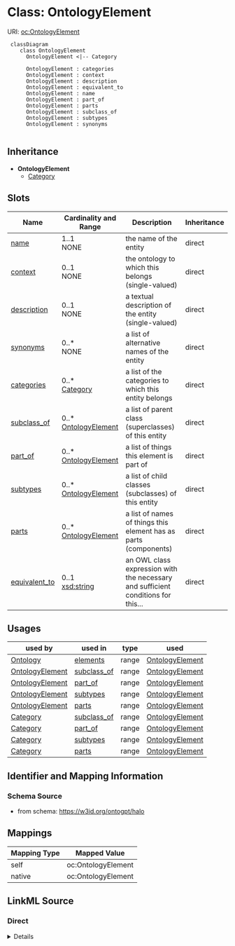 # Class: OntologyElement



URI: [oc:OntologyElement](http://w3id.org/ontogpt/ontology-class-templateOntologyElement)


```mermaid
 classDiagram
    class OntologyElement
      OntologyElement <|-- Category
      
      OntologyElement : categories
      OntologyElement : context
      OntologyElement : description
      OntologyElement : equivalent_to
      OntologyElement : name
      OntologyElement : part_of
      OntologyElement : parts
      OntologyElement : subclass_of
      OntologyElement : subtypes
      OntologyElement : synonyms
      
```




## Inheritance
* **OntologyElement**
    * [Category](Category.md)



## Slots

| Name | Cardinality and Range | Description | Inheritance |
| ---  | --- | --- | --- |
| [name](name.md) | 1..1 <br/> NONE | the name of the entity | direct |
| [context](context.md) | 0..1 <br/> NONE | the ontology to which this belongs (single-valued) | direct |
| [description](description.md) | 0..1 <br/> NONE | a textual description of the entity (single-valued) | direct |
| [synonyms](synonyms.md) | 0..* <br/> NONE | a list of alternative names of the entity | direct |
| [categories](categories.md) | 0..* <br/> [Category](Category.md) | a list of the categories to which this entity belongs | direct |
| [subclass_of](subclass_of.md) | 0..* <br/> [OntologyElement](OntologyElement.md) | a list of parent class (superclasses) of this entity | direct |
| [part_of](part_of.md) | 0..* <br/> [OntologyElement](OntologyElement.md) | a list of things this element is part of | direct |
| [subtypes](subtypes.md) | 0..* <br/> [OntologyElement](OntologyElement.md) | a list of child classes (subclasses) of this entity | direct |
| [parts](parts.md) | 0..* <br/> [OntologyElement](OntologyElement.md) | a list of names of things this element has as parts (components) | direct |
| [equivalent_to](equivalent_to.md) | 0..1 <br/> [xsd:string](xsd:string) | an OWL class expression with the necessary and sufficient conditions for this... | direct |





## Usages

| used by | used in | type | used |
| ---  | --- | --- | --- |
| [Ontology](Ontology.md) | [elements](elements.md) | range | [OntologyElement](OntologyElement.md) |
| [OntologyElement](OntologyElement.md) | [subclass_of](subclass_of.md) | range | [OntologyElement](OntologyElement.md) |
| [OntologyElement](OntologyElement.md) | [part_of](part_of.md) | range | [OntologyElement](OntologyElement.md) |
| [OntologyElement](OntologyElement.md) | [subtypes](subtypes.md) | range | [OntologyElement](OntologyElement.md) |
| [OntologyElement](OntologyElement.md) | [parts](parts.md) | range | [OntologyElement](OntologyElement.md) |
| [Category](Category.md) | [subclass_of](subclass_of.md) | range | [OntologyElement](OntologyElement.md) |
| [Category](Category.md) | [part_of](part_of.md) | range | [OntologyElement](OntologyElement.md) |
| [Category](Category.md) | [subtypes](subtypes.md) | range | [OntologyElement](OntologyElement.md) |
| [Category](Category.md) | [parts](parts.md) | range | [OntologyElement](OntologyElement.md) |






## Identifier and Mapping Information







### Schema Source


* from schema: https://w3id.org/ontogpt/halo





## Mappings

| Mapping Type | Mapped Value |
| ---  | ---  |
| self | oc:OntologyElement |
| native | oc:OntologyElement |


## LinkML Source

<!-- TODO: investigate https://stackoverflow.com/questions/37606292/how-to-create-tabbed-code-blocks-in-mkdocs-or-sphinx -->

### Direct

<details>
```yaml
name: OntologyElement
from_schema: https://w3id.org/ontogpt/halo
rank: 1000
attributes:
  name:
    name: name
    description: the name of the entity
    from_schema: https://w3id.org/ontogpt/halo
    rank: 1000
    identifier: true
  context:
    name: context
    description: the ontology to which this belongs (single-valued)
    from_schema: https://w3id.org/ontogpt/halo
    rank: 1000
  description:
    name: description
    description: a textual description of the entity (single-valued)
    from_schema: https://w3id.org/ontogpt/halo
    rank: 1000
  synonyms:
    name: synonyms
    description: a list of alternative names of the entity
    from_schema: https://w3id.org/ontogpt/halo
    rank: 1000
    multivalued: true
  categories:
    name: categories
    description: a list of the categories to which this entity belongs
    from_schema: https://w3id.org/ontogpt/halo
    rank: 1000
    multivalued: true
    range: Category
  subclass_of:
    name: subclass_of
    description: a list of parent class (superclasses) of this entity
    from_schema: https://w3id.org/ontogpt/halo
    slot_uri: rdfs:subClassOf
    multivalued: true
    range: OntologyElement
  part_of:
    name: part_of
    description: a list of things this element is part of
    from_schema: https://w3id.org/ontogpt/halo
    slot_uri: BFO:0000050
    multivalued: true
    range: OntologyElement
  subtypes:
    name: subtypes
    description: a list of child classes (subclasses) of this entity
    from_schema: https://w3id.org/ontogpt/halo
    rank: 1000
    multivalued: true
    inverse: subclass_of
    range: OntologyElement
  parts:
    name: parts
    description: a list of names of things this element has as parts (components)
    from_schema: https://w3id.org/ontogpt/halo
    rank: 1000
    multivalued: true
    inverse: part_of
    range: OntologyElement
  equivalent_to:
    name: equivalent_to
    description: an OWL class expression with the necessary and sufficient conditions
      for this entity to be an instance of this class
    from_schema: https://w3id.org/ontogpt/halo
    rank: 1000
    range: string

```
</details>

### Induced

<details>
```yaml
name: OntologyElement
from_schema: https://w3id.org/ontogpt/halo
rank: 1000
attributes:
  name:
    name: name
    description: the name of the entity
    from_schema: https://w3id.org/ontogpt/halo
    rank: 1000
    identifier: true
    alias: name
    owner: OntologyElement
    domain_of:
    - OntologyElement
    range: string
  context:
    name: context
    description: the ontology to which this belongs (single-valued)
    from_schema: https://w3id.org/ontogpt/halo
    rank: 1000
    alias: context
    owner: OntologyElement
    domain_of:
    - OntologyElement
    range: string
  description:
    name: description
    description: a textual description of the entity (single-valued)
    from_schema: https://w3id.org/ontogpt/halo
    rank: 1000
    alias: description
    owner: OntologyElement
    domain_of:
    - OntologyElement
    range: string
  synonyms:
    name: synonyms
    description: a list of alternative names of the entity
    from_schema: https://w3id.org/ontogpt/halo
    rank: 1000
    multivalued: true
    alias: synonyms
    owner: OntologyElement
    domain_of:
    - OntologyElement
    range: string
  categories:
    name: categories
    description: a list of the categories to which this entity belongs
    from_schema: https://w3id.org/ontogpt/halo
    rank: 1000
    multivalued: true
    alias: categories
    owner: OntologyElement
    domain_of:
    - OntologyElement
    range: Category
  subclass_of:
    name: subclass_of
    description: a list of parent class (superclasses) of this entity
    from_schema: https://w3id.org/ontogpt/halo
    slot_uri: rdfs:subClassOf
    multivalued: true
    alias: subclass_of
    owner: OntologyElement
    domain_of:
    - OntologyElement
    range: OntologyElement
  part_of:
    name: part_of
    description: a list of things this element is part of
    from_schema: https://w3id.org/ontogpt/halo
    slot_uri: BFO:0000050
    multivalued: true
    alias: part_of
    owner: OntologyElement
    domain_of:
    - OntologyElement
    range: OntologyElement
  subtypes:
    name: subtypes
    description: a list of child classes (subclasses) of this entity
    from_schema: https://w3id.org/ontogpt/halo
    rank: 1000
    multivalued: true
    alias: subtypes
    owner: OntologyElement
    domain_of:
    - OntologyElement
    inverse: subclass_of
    range: OntologyElement
  parts:
    name: parts
    description: a list of names of things this element has as parts (components)
    from_schema: https://w3id.org/ontogpt/halo
    rank: 1000
    multivalued: true
    alias: parts
    owner: OntologyElement
    domain_of:
    - OntologyElement
    inverse: part_of
    range: OntologyElement
  equivalent_to:
    name: equivalent_to
    description: an OWL class expression with the necessary and sufficient conditions
      for this entity to be an instance of this class
    from_schema: https://w3id.org/ontogpt/halo
    rank: 1000
    alias: equivalent_to
    owner: OntologyElement
    domain_of:
    - OntologyElement
    range: string

```
</details>